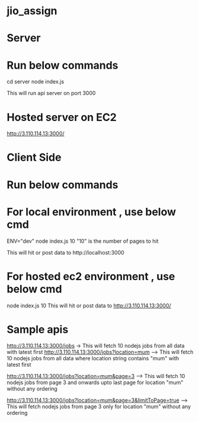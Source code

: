 # jio_assign

# Server
# Run below commands

cd server
node index.js

This will run api server on port 3000

# Hosted server on EC2

http://3.110.114.13:3000/

# Client Side

# Run below commands

# For local environment , use below cmd

ENV="dev" node index.js 10
"10" is the number of pages to hit

This will hit or post data to http://localhost:3000

# For hosted ec2 environment , use below cmd
node index.js 10
This will hit or post data to http://3.110.114.13:3000/

# Sample apis

http://3.110.114.13:3000/jobs -> This will fetch 10 nodejs jobs from all data with latest first
http://3.110.114.13:3000/jobs?location=mum --> This will fetch 10 nodejs jobs from all data where location string contains "mum" with latest first

http://3.110.114.13:3000/jobs?location=mum&page=3 --> This will fetch  10 nodejs jobs from page 3 and onwards upto last page for location "mum" without any ordering

http://3.110.114.13:3000/jobs?location=mum&page=3&limitToPage=true --> This will fetch nodejs jobs from page 3 only for location "mum" without any ordering


    